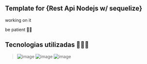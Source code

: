 ## Template for {Rest Api Nodejs w/ sequelize}

working on it

be patient 🧘‍♂️



## Tecnologias utilizadas 🧑🏽‍💻
>![image](https://img.shields.io/badge/Node.js-43853D?style=for-the-badge&logo=node.js&logoColor=white)
>![image](	https://img.shields.io/badge/MySQL-00000F?style=for-the-badge&logo=mysql&logoColor=white)
>![image](https://img.shields.io/badge/GitHub-100000?style=for-the-badge&logo=github&logoColor=white)
###
